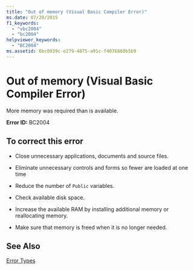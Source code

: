 ```yaml
---
title: "Out of memory (Visual Basic Compiler Error)"
ms.date: 07/20/2015
f1_keywords: 
  - "vbc2004"
  - "bc2004"
helpviewer_keywords: 
  - "BC2004"
ms.assetid: 6bc0939c-e279-4875-a91c-f4076860b5b9
---
```

# Out of memory (Visual Basic Compiler Error)
More memory was required than is available.  
  
 **Error ID:** BC2004  
  
## To correct this error  
  
- Close unnecessary applications, documents and source files.  
  
- Eliminate unnecessary controls and forms so fewer are loaded at one time  
  
- Reduce the number of `Public` variables.  
  
- Check available disk space.  
  
- Increase the available RAM by installing additional memory or reallocating memory.  
  
- Make sure that memory is freed when it is no longer needed.  
  
## See Also  
 [Error Types](../../../visual-basic/programming-guide/language-features/error-types.md)

